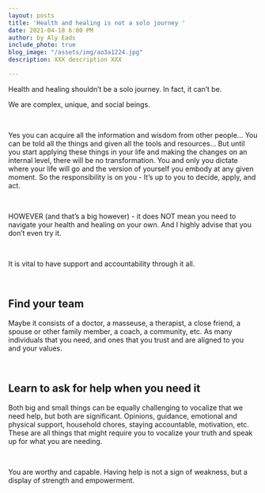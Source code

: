 ```yaml
---
layout: posts
title: 'Health and healing is not a solo journey '
date: 2021-04-18 6:00 PM
author: by Aly Eads
include_photo: true
blog_image: "/assets/img/ao3a1224.jpg"
description: XXX description XXX

---
```

Health and healing shouldn’t be a solo journey. In fact, it can’t be. ⁣

We are complex, unique, and social beings. ⁣

⁣

Yes you can acquire all the information and wisdom from other people… You can be told all the things and given all the tools and resources… But until you start applying these things in your life and making the changes on an internal level, there will be no transformation. You and only you dictate where your life will go and the version of yourself you embody at any given moment. So the responsibility is on you - It’s up to you to decide, apply, and act. ⁣

⁣

HOWEVER (and that’s a big however) - it does NOT mean you need to navigate your health and healing on your own. And I highly advise that you don’t even try it. ⁣

⁣

It is vital to have support and accountability through it all.⁣

⁣

## Find your team

Maybe it consists of a doctor, a masseuse, a therapist, a close friend, a spouse or other family member, a coach, a community, etc. As many individuals that you need, and ones that you trust and are aligned to you and your values. ⁣

⁣

## Learn to ask for help when you need it

Both big and small things can be equally challenging to vocalize that we need help, but both are significant. Opinions, guidance, emotional and physical support, household chores, staying accountable, motivation, etc. These are all things that might require you to vocalize your truth and speak up for what you are needing. ⁣

⁣

You are worthy and capable. Having help is not a sign of weakness, but a display of strength and empowerment. ⁣